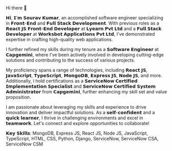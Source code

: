 Hi there 👋

𝗛𝗶, 𝗜'𝗺 𝗦𝗼𝘂𝗿𝗮𝘃 𝗞𝘂𝗺𝗮𝗿, an accomplished software engineer specializing in 𝗙𝗿𝗼𝗻𝘁-𝗘𝗻𝗱 and 𝗙𝘂𝗹𝗹 𝗦𝘁𝗮𝗰𝗸 𝗗𝗲𝘃𝗲𝗹𝗼𝗽𝗺𝗲𝗻𝘁. With previous roles as a 𝗥𝗲𝗮𝗰𝘁 𝗝𝗦 𝗙𝗿𝗼𝗻𝘁-𝗘𝗻𝗱 𝗗𝗲𝘃𝗲𝗹𝗼𝗽𝗲𝗿 at 𝗟𝘆𝗲𝗮𝗿𝗻 𝗣𝘃𝘁 𝗟𝘁𝗱 and a 𝗙𝘂𝗹𝗹 𝗦𝘁𝗮𝗰𝗸 𝗗𝗲𝘃𝗲𝗹𝗼𝗽𝗲𝗿 at 𝗪𝗼𝗿𝗸𝘀𝗯𝗼𝘁 𝗔𝗽𝗽𝗹𝗶𝗰𝗮𝘁𝗶𝗼𝗻𝘀 𝗣𝘃𝘁 𝗟𝘁𝗱, I've demonstrated expertise in crafting high-quality web applications.

I further refined my skills during my tenure as a 𝗦𝗼𝗳𝘁𝘄𝗮𝗿𝗲 𝗘𝗻𝗴𝗶𝗻𝗲𝗲𝗿 at 𝗖𝗮𝗽𝗴𝗲𝗺𝗶𝗻𝗶, where I've been actively involved in developing cutting-edge solutions and contributing to the success of various projects.

My proficiency spans a range of technologies, including 𝗥𝗲𝗮𝗰𝘁 𝗝𝗦, 𝗝𝗮𝘃𝗮𝗦𝗰𝗿𝗶𝗽𝘁, 𝗧𝘆𝗽𝗲𝗦𝗰𝗿𝗶𝗽𝘁, 𝗠𝗼𝗻𝗴𝗼𝗗𝗕, 𝗘𝘅𝗽𝗿𝗲𝘀𝘀 𝗝𝗦, 𝗡𝗼𝗱𝗲 𝗝𝗦, and more. Additionally, I hold certifications as a 𝗦𝗲𝗿𝘃𝗶𝗰𝗲𝗡𝗼𝘄 𝗖𝗲𝗿𝘁𝗶𝗳𝗶𝗲𝗱 𝗜𝗺𝗽𝗹𝗲𝗺𝗲𝗻𝘁𝗮𝘁𝗶𝗼𝗻 𝗦𝗽𝗲𝗰𝗶𝗮𝗹𝗶𝘀𝘁 and 𝗦𝗲𝗿𝘃𝗶𝗰𝗲𝗡𝗼𝘄 𝗖𝗲𝗿𝘁𝗶𝗳𝗶𝗲𝗱 𝗦𝘆𝘀𝘁𝗲𝗺 𝗔𝗱𝗺𝗶𝗻𝗶𝘀𝘁𝗿𝗮𝘁𝗼𝗿 from 𝗖𝗮𝗽𝗴𝗲𝗺𝗶𝗻𝗶, further enhancing my skill set and value proposition.

I am passionate about leveraging my skills and experience to drive innovation and deliver impactful solutions. As a 𝘀𝗲𝗹𝗳-𝗰𝗼𝗻𝗳𝗶𝗱𝗲𝗻𝘁 and a 𝗾𝘂𝗶𝗰𝗸 𝗹𝗲𝗮𝗿𝗻𝗲𝗿, I thrive in challenging environments and excel in 𝘁𝗲𝗮𝗺𝘄𝗼𝗿𝗸. Let's connect and explore opportunities to collaborate!

𝗞𝗲𝘆 𝗦𝗸𝗶𝗹𝗹𝘀: MongoDB, Express JS, React JS, Node JS, JavaScript, TypeScript, HTML, CSS, Python, Django, ServiceNow, ServiceNow CSA, ServiceNow CSM
